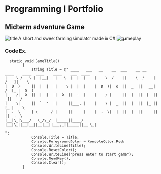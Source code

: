 # Programming I Portfolio
## Midterm adventure Game
![title](https://user-images.githubusercontent.com/115731900/207738231-d2866ef9-3042-4426-887b-0b8ba0adff70.png)
A short and sweet farming simulator made in C#
![gameplay](https://user-images.githubusercontent.com/115731900/207738292-f3584077-9cb1-4054-b998-ff4e6ab52362.png)

### Code Ex.
```
  static void GameTitle()
        {
            string Title = @" ____   ___   __    __  ___    __ __      ____    ____  ____    ____    ___  ____  
|    \ /   \ |  |__|  ||   \  |  |  |    |    \  /    ||    \  /    |  /  _]|    \ 
|  D  )     ||  |  |  ||    \ |  |  |    |  D  )|  o  ||  _  ||   __| /  [_ |  D  )
|    /|  O  ||  |  |  ||  D  ||  ~  |    |    / |     ||  |  ||  |  ||    _]|    / 
|    \|     ||  `  '  ||     ||___, |    |    \ |  _  ||  |  ||  |_ ||   [_ |    \ 
|  .  \     | \      / |     ||     |    |  .  \|  |  ||  |  ||     ||     ||  .  \
|__|\_|\___/   \_/\_/  |_____||____/     |__|\_||__|__||__|__||___,_||_____||__|\_|
                                                                                   ";
            Console.Title = Title;
            Console.ForegroundColor = ConsoleColor.Red;
            Console.WriteLine(Title);
            Console.ResetColor();
            Console.WriteLine("press enter to start game");
            Console.ReadKey();
            Console.Clear();
        }
```


